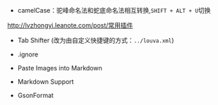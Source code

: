 
- camelCase：驼峰命名法和蛇底命名法相互转换,`SHIFT + ALT + U`切换

http://lvzhongyi.leanote.com/post/常用插件

- Tab Shifter (改为由自定义快捷键的方式：`../louva.xml`)

- .ignore

- Paste Images into Markdown

- Markdown Support

- GsonFormat